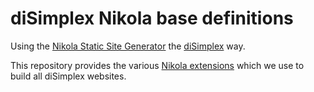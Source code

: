 # diSimplex Nikola base definitions

Using the [Nikola Static Site Generator](https://getnikola.com/) the
[diSimplex](https://github.com/diSimplex) way.

This repository provides the various [Nikola
extensions](https://getnikola.com/extending.html) which we use to build
all diSimplex websites.

